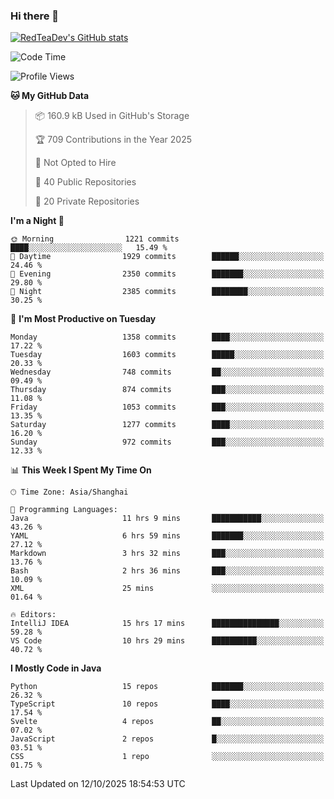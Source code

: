 ### Hi there 👋

<!--
**RedTeaDev/RedTeaDev** is a ✨ _special_ ✨ repository because its `README.md` (this file) appears on your GitHub profile.

Here are some ideas to get you started:

- 🔭 I’m currently working on ...
- 🌱 I’m currently learning ...
- 👯 I’m looking to collaborate on ...
- 🤔 I’m looking for help with ...
- 💬 Ask me about ...
- 📫 How to reach me: ...
- 😄 Pronouns: ...
- ⚡ Fun fact: ...
-->

<!--
[![wakatime](https://wakatime.com/badge/user/6b101ed0-04c0-4490-9283-eb61f2efff96.svg)](https://wakatime.com/@6b101ed0-04c0-4490-9283-eb61f2efff96)
!-->

[![RedTeaDev's GitHub stats](https://github-readme-stats.vercel.app/api?username=RedTeaDev\&include_all_commits=true)](https://github.com/anuraghazra/github-readme-stats)
<!--
[![willianrod's wakatime stats](https://github-readme-stats.vercel.app/api/wakatime?username=RedTeaDev)](https://github.com/anuraghazra/github-readme-stats)
!-->
<!--START_SECTION:waka-->
![Code Time](http://img.shields.io/badge/Code%20Time-3%2C563%20hrs%208%20mins-blue)

![Profile Views](http://img.shields.io/badge/Profile%20Views-0-blue)

**🐱 My GitHub Data** 

> 📦 160.9 kB Used in GitHub's Storage 
 > 
> 🏆 709 Contributions in the Year 2025
 > 
> 🚫 Not Opted to Hire
 > 
> 📜 40 Public Repositories 
 > 
> 🔑 20 Private Repositories 
 > 
**I'm a Night 🦉** 

```text
🌞 Morning                1221 commits        ████░░░░░░░░░░░░░░░░░░░░░   15.49 % 
🌆 Daytime                1929 commits        ██████░░░░░░░░░░░░░░░░░░░   24.46 % 
🌃 Evening                2350 commits        ███████░░░░░░░░░░░░░░░░░░   29.80 % 
🌙 Night                  2385 commits        ████████░░░░░░░░░░░░░░░░░   30.25 % 
```
📅 **I'm Most Productive on Tuesday** 

```text
Monday                   1358 commits        ████░░░░░░░░░░░░░░░░░░░░░   17.22 % 
Tuesday                  1603 commits        █████░░░░░░░░░░░░░░░░░░░░   20.33 % 
Wednesday                748 commits         ██░░░░░░░░░░░░░░░░░░░░░░░   09.49 % 
Thursday                 874 commits         ███░░░░░░░░░░░░░░░░░░░░░░   11.08 % 
Friday                   1053 commits        ███░░░░░░░░░░░░░░░░░░░░░░   13.35 % 
Saturday                 1277 commits        ████░░░░░░░░░░░░░░░░░░░░░   16.20 % 
Sunday                   972 commits         ███░░░░░░░░░░░░░░░░░░░░░░   12.33 % 
```


📊 **This Week I Spent My Time On** 

```text
🕑︎ Time Zone: Asia/Shanghai

💬 Programming Languages: 
Java                     11 hrs 9 mins       ███████████░░░░░░░░░░░░░░   43.26 % 
YAML                     6 hrs 59 mins       ███████░░░░░░░░░░░░░░░░░░   27.12 % 
Markdown                 3 hrs 32 mins       ███░░░░░░░░░░░░░░░░░░░░░░   13.76 % 
Bash                     2 hrs 36 mins       ███░░░░░░░░░░░░░░░░░░░░░░   10.09 % 
XML                      25 mins             ░░░░░░░░░░░░░░░░░░░░░░░░░   01.64 % 

🔥 Editors: 
IntelliJ IDEA            15 hrs 17 mins      ███████████████░░░░░░░░░░   59.28 % 
VS Code                  10 hrs 29 mins      ██████████░░░░░░░░░░░░░░░   40.72 % 
```

**I Mostly Code in Java** 

```text
Python                   15 repos            ███████░░░░░░░░░░░░░░░░░░   26.32 % 
TypeScript               10 repos            ████░░░░░░░░░░░░░░░░░░░░░   17.54 % 
Svelte                   4 repos             ██░░░░░░░░░░░░░░░░░░░░░░░   07.02 % 
JavaScript               2 repos             █░░░░░░░░░░░░░░░░░░░░░░░░   03.51 % 
CSS                      1 repo              ░░░░░░░░░░░░░░░░░░░░░░░░░   01.75 % 
```




 Last Updated on 12/10/2025 18:54:53 UTC
<!--END_SECTION:waka-->


